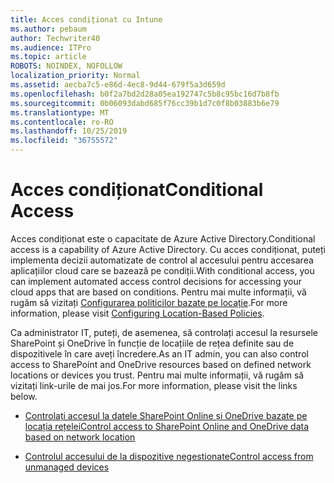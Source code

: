 ```yaml
---
title: Acces condiționat cu Intune
ms.author: pebaum
author: Techwriter40
ms.audience: ITPro
ms.topic: article
ROBOTS: NOINDEX, NOFOLLOW
localization_priority: Normal
ms.assetid: aecba7c5-e86d-4ec8-9d44-679f5a3d659d
ms.openlocfilehash: b0f2a7bd2d28a05ea192747c5b8c95bc16d7b8fb
ms.sourcegitcommit: 0b06093dabd685f76cc39b1d7c0f8b03883b6e79
ms.translationtype: MT
ms.contentlocale: ro-RO
ms.lasthandoff: 10/25/2019
ms.locfileid: "36755572"
---
```

# <a name="conditional-access"></a><span data-ttu-id="096b2-102">Acces condiționat</span><span class="sxs-lookup"><span data-stu-id="096b2-102">Conditional Access</span></span>

<span data-ttu-id="096b2-103">Acces condiționat este o capacitate de Azure Active Directory.</span><span class="sxs-lookup"><span data-stu-id="096b2-103">Conditional access is a capability of Azure Active Directory.</span></span> <span data-ttu-id="096b2-104">Cu acces condiționat, puteți implementa decizii automatizate de control al accesului pentru accesarea aplicațiilor cloud care se bazează pe condiții.</span><span class="sxs-lookup"><span data-stu-id="096b2-104">With conditional access, you can implement automated access control decisions for accessing your cloud apps that are based on conditions.</span></span> <span data-ttu-id="096b2-105">Pentru mai multe informații, vă rugăm să vizitați [Configurarea politicilor bazate pe locație](https://docs.microsoft.com/azure/active-directory/conditional-access/overview).</span><span class="sxs-lookup"><span data-stu-id="096b2-105">For more information, please visit [Configuring Location-Based Policies](https://docs.microsoft.com/azure/active-directory/conditional-access/overview).</span></span>

<span data-ttu-id="096b2-106">Ca administrator IT, puteți, de asemenea, să controlați accesul la resursele SharePoint și OneDrive în funcție de locațiile de rețea definite sau de dispozitivele în care aveți încredere.</span><span class="sxs-lookup"><span data-stu-id="096b2-106">As an IT admin, you can also control access to SharePoint and OneDrive resources based on defined network locations or devices you trust.</span></span> <span data-ttu-id="096b2-107">Pentru mai multe informații, vă rugăm să vizitați link-urile de mai jos.</span><span class="sxs-lookup"><span data-stu-id="096b2-107">For more information, please visit the links below.</span></span>

- [<span data-ttu-id="096b2-108">Controlați accesul la datele SharePoint Online și OneDrive bazate pe locația rețelei</span><span class="sxs-lookup"><span data-stu-id="096b2-108">Control access to SharePoint Online and OneDrive data based on network location</span></span>](https://docs.microsoft.com/sharepoint/control-access-based-on-network-location)

- [<span data-ttu-id="096b2-109">Controlul accesului de la dispozitive negestionate</span><span class="sxs-lookup"><span data-stu-id="096b2-109">Control access from unmanaged devices</span></span>](https://docs.microsoft.com/sharepoint/control-access-from-unmanaged-devices)

